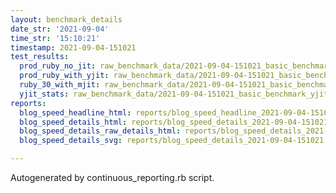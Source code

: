 ```yaml
---
layout: benchmark_details
date_str: '2021-09-04'
time_str: '15:10:21'
timestamp: 2021-09-04-151021
test_results:
  prod_ruby_no_jit: raw_benchmark_data/2021-09-04-151021_basic_benchmark_prod_ruby_no_jit.json
  prod_ruby_with_yjit: raw_benchmark_data/2021-09-04-151021_basic_benchmark_prod_ruby_with_yjit.json
  ruby_30_with_mjit: raw_benchmark_data/2021-09-04-151021_basic_benchmark_ruby_30_with_mjit.json
  yjit_stats: raw_benchmark_data/2021-09-04-151021_basic_benchmark_yjit_stats.json
reports:
  blog_speed_headline_html: reports/blog_speed_headline_2021-09-04-151021.html
  blog_speed_details_html: reports/blog_speed_details_2021-09-04-151021.html
  blog_speed_details_raw_details_html: reports/blog_speed_details_2021-09-04-151021.raw_details.html
  blog_speed_details_svg: reports/blog_speed_details_2021-09-04-151021.svg

---
```

Autogenerated by continuous_reporting.rb script.
